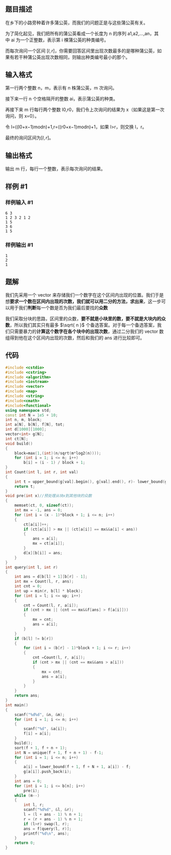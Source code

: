 # 
## 题目描述
在乡下的小路旁种着许多蒲公英，而我们的问题正是与这些蒲公英有关。

为了简化起见，我们把所有的蒲公英看成一个长度为 n 的序列 a1,a2,…,an，其中 ai 为一个正整数，表示第 i 棵蒲公英的种类编号。

而每次询问一个区间 $[l,r]$，你需要回答区间里出现次数最多的是哪种蒲公英，如果有若干种蒲公英出现次数相同，则输出种类编号最小的那个。

## 输入格式
第一行两个整数 n，m，表示有 n 株蒲公英，m 次询问。

接下来一行 n 个空格隔开的整数 ai，表示蒲公英的种类。

再接下来 m 行每行两个整数 l0,r0，我们令上次询问的结果为 x（如果这是第一次询问，则 x=0）。

令 l=((l0+x−1)modn)+1,r=((r0+x−1)modn)+1，如果 l>r，则交换 l，r。

最终的询问区间为$[l,r]$。


## 输出格式

输出 m 行，每行一个整数，表示每次询问的结果。

## 样例 #1

### 样例输入 #1

```
6 3 
1 2 3 2 1 2 
1 5 
3 6 
1 5
```


### 样例输出 #1

```
1
2
1
```

## 题解
我们先采用一个 vector 来存储我们一个数字在这个区间内出现的位置。我们于是想**要求一个数在区间内出现的次数，我们就可以用二分的方法，求出来**，这一步可以用于我们**判断**每一个数是否为我们最后要找的**众数**

我们采取分块的思路，区间里的众数，**要不就是小块里的数，要不就是大块内的众数**，所以我们其实只有最多 $\sqrt{ n }$ 个备选答案。对于每一个备选答案，我们只需要暴力的**计算这个数字在各个块中的出现次数**，通过二分我们的 vector 数组得到他在这个区间内出现的次数，然后和我们的 ans 进行比较即可。



## 代码
```cpp
#include <cstdio>
#include <cstring>
#include <algorithm>
#include <iostream>
#include <vector>
#include <map>
#include <string>
#include<cmath>
#include<functional>
using namespace std;
const int N = 1e5 + 10;
int n, m, block;
int a[N], b[N], f[N], tot;
int d[1000][1000];
vector<int> g[N];
int ct[N];
void build()
{
    block=max(1,(int)(n/sqrt(m*log2(n))));
    for (int i = 1; i <= n; i++)
        b[i] = (i - 1) / block + 1;
}
int Count(int l, int r, int val)
{
    int t = upper_bound(g[val].begin(), g[val].end(), r)- lower_bound(g[val].begin(), g[val].end(), l);
    return t;
}
void pre(int x)//预处理从块x到其他块的众数
{
    memset(ct, 0, sizeof(ct));
    int mx = -1, ans = 0;
    for (int i = (x - 1)*block + 1; i <= n; i++)
    {
        ct[a[i]]++;
        if (ct[a[i]] > mx || (ct[a[i]] == mx&&a[i] < ans))
        {
            ans = a[i];
            mx = ct[a[i]];
        }
        d[x][b[i]] = ans;
    }
}
int query(int l, int r)
{
    int ans = d[b[l] + 1][b[r] - 1];
    int mx = Count(l, r, ans);
    int cnt = 0;
    int up = min(r, b[l] * block);
    for (int i = l; i <= up; i++)
    {
        cnt = Count(l, r, a[i]);
        if (cnt > mx || (cnt == mx&&f[ans] > f[a[i]]))
        {
            mx = cnt;
            ans = a[i];
        }
    }
    if (b[l] != b[r])
    {
        for (int i = (b[r] - 1)*block + 1; i <= r; i++)
        {
            cnt =Count(l, r, a[i]);
            if (cnt > mx || (cnt == mx&&ans > a[i]))
            {
                mx = cnt;
                ans = a[i];
            }
        }
    }
    return ans;
}
int main()
{
    scanf("%d%d", &n, &m);
    for (int i = 1; i <= n; i++)
    {
        scanf("%d", &a[i]);
        f[i] = a[i];
    }
    build();
    sort(f + 1, f + n + 1);
    int N = unique(f + 1, f + n + 1) - f-1;
    for (int i = 1; i <= n; i++)
    {
        a[i] = lower_bound(f + 1, f + N + 1, a[i]) - f;
        g[a[i]].push_back(i);
    }
    int ans = 0;
    for (int i = 1; i <= b[n]; i++)
        pre(i);
    while (m--)
    {
        int l, r;
        scanf("%d%d", &l, &r);
        l = (l + ans - 1) % n + 1;
        r = (r + ans - 1) % n + 1;
        if (l>r) swap(l, r);
        ans = f[query(l, r)];
        printf("%d\n", ans);
    }
    return 0;
}


```